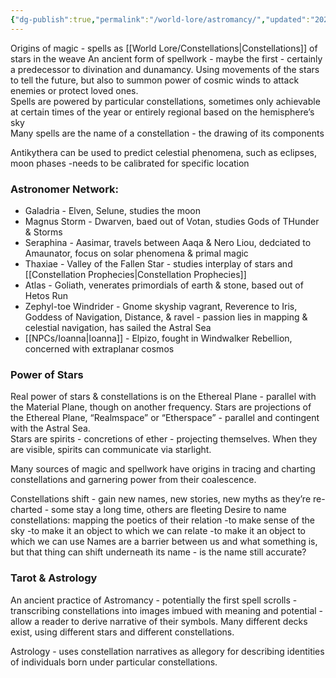 ```yaml
---
{"dg-publish":true,"permalink":"/world-lore/astromancy/","updated":"2024-12-22T23:51:02.564-05:00"}
---
```


Origins of magic - spells as [[World Lore/Constellations\|Constellations]] of stars in the weave 
	An ancient form of spellwork - maybe the first - certainly a predecessor to divination and dunamancy. Using movements of the stars to tell the future, but also to summon power of cosmic winds to attack enemies or protect loved ones. <br> 
	Spells are powered by particular constellations, sometimes only achievable at certain times of the year or entirely regional based on the hemisphere’s sky<br> 
	Many spells are the name of a constellation - the drawing of its components

Antikythera can be used to predict celestial phenomena, such as eclipses, moon phases 
-needs to be calibrated for specific location

### Astronomer Network: 
- Galadria - Elven, Selune, studies the moon
- Magnus Storm - Dwarven, baed out of Votan, studies Gods of THunder & Storms
- Seraphina - Aasimar, travels between Aaqa & Nero Liou, dedciated to Amaunator, focus on solar phenomena & primal magic
- Thaxiae - Valley of the Fallen Star - studies interplay of stars and [[Constellation Prophecies\|Constellation Prophecies]]
- Atlas - Goliath, venerates primordials of earth & stone, based out of Hetos Run
- Zephyl-toe Windrider - Gnome skyship vagrant, Reverence to Iris, Goddess of Navigation, Distance, & ravel - passion lies in mapping & celestial navigation, has sailed the Astral Sea
- [[NPCs/Ioanna\|Ioanna]] - Elpizo, fought in Windwalker Rebellion, concerned with extraplanar cosmos 
### Power of Stars 

Real power of stars & constellations is on the Ethereal Plane - parallel with the Material Plane, though on another frequency.
	Stars are projections of the Ethereal Plane, “Realmspace” or “Etherspace” - parallel and contingent with the Astral Sea.<br> 
	Stars are spirits - concretions of ether - projecting themselves. When they are visible, spirits can communicate via starlight.

Many sources of magic and spellwork have origins in tracing and charting constellations and garnering power from their coalescence.

Constellations shift - gain new names, new stories, new myths as they’re re-charted - some stay a long time, others are fleeting
	Desire to name constellations: mapping the poetics of their relation
	-to make sense of the sky
	-to make it an object to which we can relate
	-to make it an object to which we can use
	Names are a barrier between us and what something is, but that thing can shift underneath its name - is the name still accurate?

### Tarot & Astrology

An ancient practice of Astromancy - potentially the first spell scrolls - transcribing constellations into images imbued with meaning and potential - allow a reader to derive narrative of their symbols. Many different decks exist, using different stars and different constellations. 
  
Astrology - uses constellation narratives as allegory for describing identities of individuals born under particular constellations.
